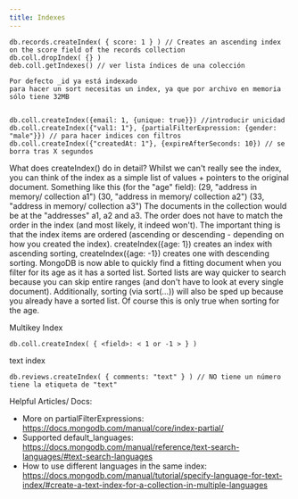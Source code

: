 ```yaml
---
title: Indexes
---
```



```
db.records.createIndex( { score: 1 } ) // Creates an ascending index on the score field of the records collection
db.coll.dropIndex( {} )
deb.coll.getIndexes() // ver lista índices de una colección

Por defecto _id ya está indexado
para hacer un sort necesitas un index, ya que por archivo en memoria sólo tiene 32MB


db.coll.createIndex({email: 1, {unique: true}}) //introducir unicidad
db.coll.createIndex({"val1: 1"}, {partialFilterExpression: {gender: "male"}}) // para hacer indices con filtros
db.coll.createIndex({"createdAt: 1"}, {expireAfterSeconds: 10}) // se borra tras X segundos
```

What does createIndex() do in detail?
Whilst we can't really see the index, you can think of the index as a simple list of values + pointers to the original document.
Something like this (for the "age" field):
(29, "address in memory/ collection a1")
(30, "address in memory/ collection a2")
(33, "address in memory/ collection a3")
The documents in the collection would be at the "addresses" a1, a2 and a3. The order does not have to match the order in the index (and most likely, it indeed won't).
The important thing is that the index items are ordered (ascending or descending - depending on how you created the index). createIndex({age: 1}) creates an index with ascending sorting, createIndex({age: -1}) creates one with descending sorting.
MongoDB is now able to quickly find a fitting document when you filter for its age as it has a sorted list. Sorted lists are way quicker to search because you can skip entire ranges (and don't have to look at every single document).
Additionally, sorting (via sort(...)) will also be sped up because you already have a sorted list. Of course this is only true when sorting for the age.

Multikey Index

```
db.coll.createIndex( { <field>: < 1 or -1 > } )
```

text index

```
db.reviews.createIndex( { comments: "text" } ) // NO tiene un número tiene la etiqueta de "text"
```

Helpful Articles/ Docs:

-   More on partialFilterExpressions: https://docs.mongodb.com/manual/core/index-partial/
-   Supported default_languages: https://docs.mongodb.com/manual/reference/text-search-languages/#text-search-languages
-   How to use different languages in the same index: https://docs.mongodb.com/manual/tutorial/specify-language-for-text-index/#create-a-text-index-for-a-collection-in-multiple-languages
